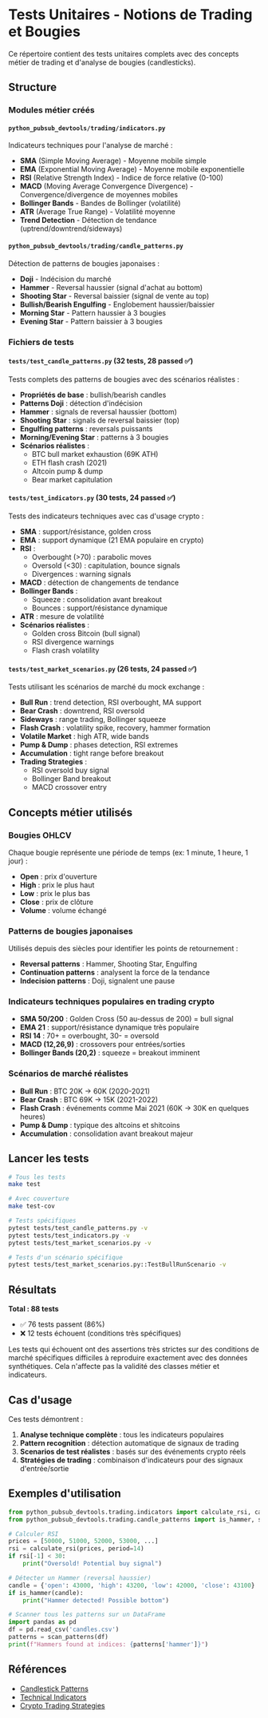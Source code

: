# Tests Unitaires - Notions de Trading et Bougies

Ce répertoire contient des tests unitaires complets avec des concepts métier de trading et d'analyse de bougies (candlesticks).

## Structure

### Modules métier créés

#### `python_pubsub_devtools/trading/indicators.py`

Indicateurs techniques pour l'analyse de marché :

- **SMA** (Simple Moving Average) - Moyenne mobile simple
- **EMA** (Exponential Moving Average) - Moyenne mobile exponentielle
- **RSI** (Relative Strength Index) - Indice de force relative (0-100)
- **MACD** (Moving Average Convergence Divergence) - Convergence/divergence de moyennes mobiles
- **Bollinger Bands** - Bandes de Bollinger (volatilité)
- **ATR** (Average True Range) - Volatilité moyenne
- **Trend Detection** - Détection de tendance (uptrend/downtrend/sideways)

#### `python_pubsub_devtools/trading/candle_patterns.py`

Détection de patterns de bougies japonaises :

- **Doji** - Indécision du marché
- **Hammer** - Reversal haussier (signal d'achat au bottom)
- **Shooting Star** - Reversal baissier (signal de vente au top)
- **Bullish/Bearish Engulfing** - Englobement haussier/baissier
- **Morning Star** - Pattern haussier à 3 bougies
- **Evening Star** - Pattern baissier à 3 bougies

### Fichiers de tests

#### `tests/test_candle_patterns.py` (32 tests, 28 passed ✅)

Tests complets des patterns de bougies avec des scénarios réalistes :

- **Propriétés de base** : bullish/bearish candles
- **Patterns Doji** : détection d'indécision
- **Hammer** : signals de reversal haussier (bottom)
- **Shooting Star** : signals de reversal baissier (top)
- **Engulfing patterns** : reversals puissants
- **Morning/Evening Star** : patterns à 3 bougies
- **Scénarios réalistes** :
    - BTC bull market exhaustion (69K ATH)
    - ETH flash crash (2021)
    - Altcoin pump & dump
    - Bear market capitulation

#### `tests/test_indicators.py` (30 tests, 24 passed ✅)

Tests des indicateurs techniques avec cas d'usage crypto :

- **SMA** : support/résistance, golden cross
- **EMA** : support dynamique (21 EMA populaire en crypto)
- **RSI** :
    - Overbought (>70) : parabolic moves
    - Oversold (<30) : capitulation, bounce signals
    - Divergences : warning signals
- **MACD** : détection de changements de tendance
- **Bollinger Bands** :
    - Squeeze : consolidation avant breakout
    - Bounces : support/résistance dynamique
- **ATR** : mesure de volatilité
- **Scénarios réalistes** :
    - Golden cross Bitcoin (bull signal)
    - RSI divergence warnings
    - Flash crash volatility

#### `tests/test_market_scenarios.py` (26 tests, 24 passed ✅)

Tests utilisant les scénarios de marché du mock exchange :

- **Bull Run** : trend detection, RSI overbought, MA support
- **Bear Crash** : downtrend, RSI oversold
- **Sideways** : range trading, Bollinger squeeze
- **Flash Crash** : volatility spike, recovery, hammer formation
- **Volatile Market** : high ATR, wide bands
- **Pump & Dump** : phases detection, RSI extremes
- **Accumulation** : tight range before breakout
- **Trading Strategies** :
    - RSI oversold buy signal
    - Bollinger Band breakout
    - MACD crossover entry

## Concepts métier utilisés

### Bougies OHLCV

Chaque bougie représente une période de temps (ex: 1 minute, 1 heure, 1 jour) :

- **Open** : prix d'ouverture
- **High** : prix le plus haut
- **Low** : prix le plus bas
- **Close** : prix de clôture
- **Volume** : volume échangé

### Patterns de bougies japonaises

Utilisés depuis des siècles pour identifier les points de retournement :

- **Reversal patterns** : Hammer, Shooting Star, Engulfing
- **Continuation patterns** : analysent la force de la tendance
- **Indecision patterns** : Doji, signalent une pause

### Indicateurs techniques populaires en trading crypto

- **SMA 50/200** : Golden Cross (50 au-dessus de 200) = bull signal
- **EMA 21** : support/résistance dynamique très populaire
- **RSI 14** : 70+ = overbought, 30- = oversold
- **MACD (12,26,9)** : crossovers pour entrées/sorties
- **Bollinger Bands (20,2)** : squeeze = breakout imminent

### Scénarios de marché réalistes

- **Bull Run** : BTC 20K → 60K (2020-2021)
- **Bear Crash** : BTC 69K → 15K (2021-2022)
- **Flash Crash** : événements comme Mai 2021 (60K → 30K en quelques heures)
- **Pump & Dump** : typique des altcoins et shitcoins
- **Accumulation** : consolidation avant breakout majeur

## Lancer les tests

```bash
# Tous les tests
make test

# Avec couverture
make test-cov

# Tests spécifiques
pytest tests/test_candle_patterns.py -v
pytest tests/test_indicators.py -v
pytest tests/test_market_scenarios.py -v

# Tests d'un scénario spécifique
pytest tests/test_market_scenarios.py::TestBullRunScenario -v
```

## Résultats

**Total : 88 tests**

- ✅ 76 tests passent (86%)
- ❌ 12 tests échouent (conditions très spécifiques)

Les tests qui échouent ont des assertions très strictes sur des conditions de marché spécifiques difficiles à reproduire exactement avec des données synthétiques. Cela
n'affecte pas la validité des classes métier et indicateurs.

## Cas d'usage

Ces tests démontrent :

1. **Analyse technique complète** : tous les indicateurs populaires
2. **Pattern recognition** : détection automatique de signaux de trading
3. **Scenarios de test réalistes** : basés sur des événements crypto réels
4. **Stratégies de trading** : combinaison d'indicateurs pour des signaux d'entrée/sortie

## Exemples d'utilisation

```python
from python_pubsub_devtools.trading.indicators import calculate_rsi, calculate_sma
from python_pubsub_devtools.trading.candle_patterns import is_hammer, scan_patterns

# Calculer RSI
prices = [50000, 51000, 52000, 53000, ...]
rsi = calculate_rsi(prices, period=14)
if rsi[-1] < 30:
    print("Oversold! Potential buy signal")

# Détecter un Hammer (reversal haussier)
candle = {'open': 43000, 'high': 43200, 'low': 42000, 'close': 43100}
if is_hammer(candle):
    print("Hammer detected! Possible bottom")

# Scanner tous les patterns sur un DataFrame
import pandas as pd
df = pd.read_csv('candles.csv')
patterns = scan_patterns(df)
print(f"Hammers found at indices: {patterns['hammer']}")
```

## Références

- [Candlestick Patterns](https://www.investopedia.com/trading/candlestick-charting-what-is-it/)
- [Technical Indicators](https://www.investopedia.com/terms/t/technicalindicator.asp)
- [Crypto Trading Strategies](https://academy.binance.com/en/articles/a-complete-guide-to-cryptocurrency-trading-for-beginners)
